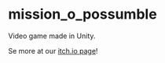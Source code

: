 # mission_o_possumble

Video game made in Unity.

Se more at our [itch.io page](https://sbtgsstudios.itch.io/mission-o-possumble)!
